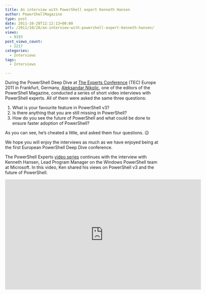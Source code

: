 ```yaml
---
title: An interview with PowerShell expert Kenneth Hansen
author: PowerShellMagazine
type: post
date: 2011-10-28T12:12:13+00:00
url: /2011/10/28/an-interview-with-powershell-expert-kenneth-hansen/
views:
  - 9193
post_views_count:
  - 2217
categories:
  - Interviews
tags:
  - Interviews

---
```

During the PowerShell Deep Dive at [The Experts Conference][1] (TEC) Europe 2011 in Frankfurt, Germany, [Aleksandar Nikolic][2], one of the editors of the PowerShell Magazine, conducted a series of short video interviews with PowerShell experts. All of them were asked the same three questions:

  1. What is your favourite feature in PowerShell v3?
  2. Is there anything that you are still missing in PowerShell?
  3. How do you see the future of PowerShell and what could be done to ensure faster adoption of PowerShell?

As you can see, he&#8217;s cheated a little, and asked them four questions. 😉

We hope you will enjoy the interviews as much as we have enjoyed being at the first European PowerShell Deep Dive conference.

The PowerShell Experts [video series][3] continues with the interview with Kenneth Hansen, Lead Program Manager on the Windows PowerShell team at Microsoft. In this video, Ken shared his views on PowerShell v3 and the future of PowerShell.

<p align="center">
  <iframe src="http://www.youtube.com/embed/Z_4jyT7odsg?hd=1" frameborder="0" width="640" height="360"></iframe>
</p>

[1]: http://theexpertsconference.com/
[2]: http://powershellers.blogspot.com
[3]: http://104.131.21.239/category/columns/interviews/video/